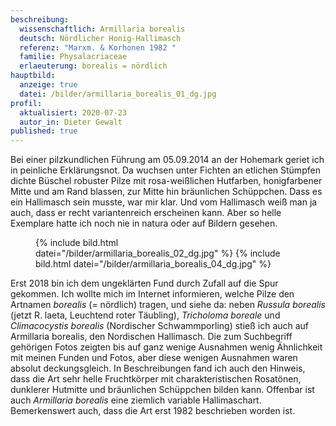 ```yaml
---
beschreibung:
  wissenschaftlich: Armillaria borealis
  deutsch: Nördlicher Honig-Hallimasch
  referenz: "Marxm. & Korhonen 1982 "
  familie: Physalacriaceae
  erlaeuterung: borealis = nördlich
hauptbild:
  anzeige: true
  datei: /bilder/armillaria_borealis_01_dg.jpg
profil:
  aktualisiert: 2020-07-23
  autor_in: Dieter Gewalt
published: true
---
```

Bei einer pilzkundlichen Führung am 05.09.2014 an der Hohemark geriet ich in peinliche Erklärungsnot. Da wuchsen unter Fichten an etlichen Stümpfen dichte Büschel robuster Pilze mit rosa-weißlichen Hutfarben, honigfarbener Mitte und am Rand blassen, zur Mitte hin bräunlichen Schüppchen. Dass es ein Hallimasch sein musste, war mir klar. Und vom Hallimasch weiß man ja auch, dass er recht variantenreich erscheinen kann. Aber so helle Exemplare hatte ich noch nie in natura oder auf Bildern gesehen.

<figure class="standard">
  {% include bild.html datei="/bilder/armillaria_borealis_02_dg.jpg" %}
  {% include bild.html datei="/bilder/armillaria_borealis_04_dg.jpg" %}
</figure>

Erst 2018 bin ich dem ungeklärten Fund durch Zufall auf die Spur gekommen. Ich wollte mich im Internet informieren, welche Pilze den Artnamen *borealis* (= nördlich) tragen, und siehe da: neben *Russula borealis* (jetzt R. laeta, Leuchtend roter Täubling), *Tricholoma boreale* und *Climacocystis borealis* (Nordischer Schwammporling) stieß ich auch auf Armillaria borealis, den Nordischen Hallimasch. Die zum Suchbegriff gehörigen Fotos zeigten bis auf ganz wenige Ausnahmen wenig Ähnlichkeit mit meinen Funden und Fotos, aber diese wenigen Ausnahmen waren absolut deckungsgleich. In Beschreibungen fand ich auch den Hinweis, dass die Art sehr helle Fruchtkörper mit charakteristischen Rosatönen, dunklerer Hutmitte und bräunlichen Schüppchen bilden kann. Offenbar ist auch *Armillaria borealis* eine ziemlich variable Hallimaschart. Bemerkenswert auch, dass die Art erst 1982 beschrieben worden ist.

